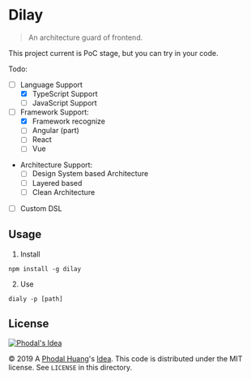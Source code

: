 # Dilay 

> An architecture guard of frontend.

This project current is PoC stage, but you can try in your code. 

Todo:

 - [ ] Language Support
   - [x] TypeScript Support
   - [ ] JavaScript Support
 - [ ] Framework Support:
   - [x] Framework recognize
   - [ ] Angular (part)
   - [ ] React
   - [ ] Vue
 - Architecture Support:
   - [ ] Design System based Architecture
   - [ ] Layered based
   - [ ] Clean Architecture 
 - [ ] Custom DSL

## Usage

1. Install

```
npm install -g dilay
```

2. Use

```
dialy -p [path]
```

License
---

[![Phodal's Idea](http://brand.phodal.com/shields/idea-small.svg)](http://ideas.phodal.com/)

© 2019 A [Phodal Huang](https://www.phodal.com)'s [Idea](http://github.com/phodal/ideas).  This code is distributed under the MIT license. See `LICENSE` in this directory.
